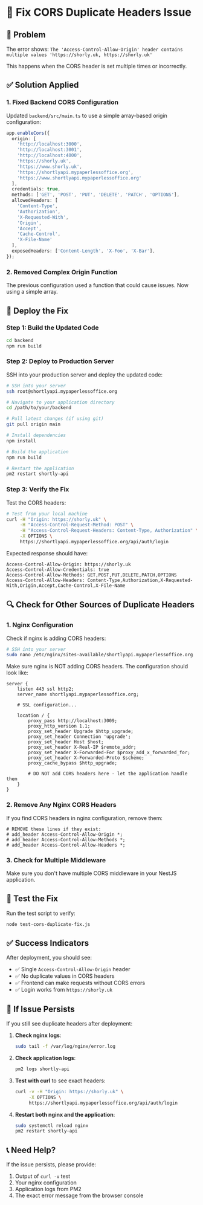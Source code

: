 # 🔧 Fix CORS Duplicate Headers Issue

## 🚨 Problem
The error shows: `The 'Access-Control-Allow-Origin' header contains multiple values 'https://shorly.uk, https://shorly.uk'`

This happens when the CORS header is set multiple times or incorrectly.

## ✅ Solution Applied

### 1. **Fixed Backend CORS Configuration**
Updated `backend/src/main.ts` to use a simple array-based origin configuration:

```typescript
app.enableCors({
  origin: [
    'http://localhost:3000',
    'http://localhost:3001', 
    'http://localhost:4000',
    'https://shorly.uk',
    'https://www.shorly.uk',
    'https://shortlyapi.mypaperlessoffice.org',
    'https://www.shortlyapi.mypaperlessoffice.org'
  ],
  credentials: true,
  methods: ['GET', 'POST', 'PUT', 'DELETE', 'PATCH', 'OPTIONS'],
  allowedHeaders: [
    'Content-Type', 
    'Authorization', 
    'X-Requested-With', 
    'Origin', 
    'Accept',
    'Cache-Control',
    'X-File-Name'
  ],
  exposedHeaders: ['Content-Length', 'X-Foo', 'X-Bar'],
});
```

### 2. **Removed Complex Origin Function**
The previous configuration used a function that could cause issues. Now using a simple array.

## 🚀 Deploy the Fix

### Step 1: Build the Updated Code
```bash
cd backend
npm run build
```

### Step 2: Deploy to Production Server
SSH into your production server and deploy the updated code:

```bash
# SSH into your server
ssh root@shortlyapi.mypaperlessoffice.org

# Navigate to your application directory
cd /path/to/your/backend

# Pull latest changes (if using git)
git pull origin main

# Install dependencies
npm install

# Build the application
npm run build

# Restart the application
pm2 restart shortly-api
```

### Step 3: Verify the Fix
Test the CORS headers:

```bash
# Test from your local machine
curl -H "Origin: https://shorly.uk" \
     -H "Access-Control-Request-Method: POST" \
     -H "Access-Control-Request-Headers: Content-Type, Authorization" \
     -X OPTIONS \
     https://shortlyapi.mypaperlessoffice.org/api/auth/login
```

Expected response should have:
```
Access-Control-Allow-Origin: https://shorly.uk
Access-Control-Allow-Credentials: true
Access-Control-Allow-Methods: GET,POST,PUT,DELETE,PATCH,OPTIONS
Access-Control-Allow-Headers: Content-Type,Authorization,X-Requested-With,Origin,Accept,Cache-Control,X-File-Name
```

## 🔍 Check for Other Sources of Duplicate Headers

### 1. **Nginx Configuration**
Check if nginx is adding CORS headers:

```bash
# SSH into your server
sudo nano /etc/nginx/sites-available/shortlyapi.mypaperlessoffice.org
```

Make sure nginx is NOT adding CORS headers. The configuration should look like:

```nginx
server {
    listen 443 ssl http2;
    server_name shortlyapi.mypaperlessoffice.org;

    # SSL configuration...

    location / {
        proxy_pass http://localhost:3009;
        proxy_http_version 1.1;
        proxy_set_header Upgrade $http_upgrade;
        proxy_set_header Connection 'upgrade';
        proxy_set_header Host $host;
        proxy_set_header X-Real-IP $remote_addr;
        proxy_set_header X-Forwarded-For $proxy_add_x_forwarded_for;
        proxy_set_header X-Forwarded-Proto $scheme;
        proxy_cache_bypass $http_upgrade;
        
        # DO NOT add CORS headers here - let the application handle them
    }
}
```

### 2. **Remove Any Nginx CORS Headers**
If you find CORS headers in nginx configuration, remove them:

```nginx
# REMOVE these lines if they exist:
# add_header Access-Control-Allow-Origin *;
# add_header Access-Control-Allow-Methods *;
# add_header Access-Control-Allow-Headers *;
```

### 3. **Check for Multiple Middleware**
Make sure you don't have multiple CORS middleware in your NestJS application.

## 🧪 Test the Fix

Run the test script to verify:

```bash
node test-cors-duplicate-fix.js
```

## ✅ Success Indicators

After deployment, you should see:
- ✅ Single `Access-Control-Allow-Origin` header
- ✅ No duplicate values in CORS headers
- ✅ Frontend can make requests without CORS errors
- ✅ Login works from `https://shorly.uk`

## 🚨 If Issue Persists

If you still see duplicate headers after deployment:

1. **Check nginx logs**:
   ```bash
   sudo tail -f /var/log/nginx/error.log
   ```

2. **Check application logs**:
   ```bash
   pm2 logs shortly-api
   ```

3. **Test with curl** to see exact headers:
   ```bash
   curl -v -H "Origin: https://shorly.uk" \
        -X OPTIONS \
        https://shortlyapi.mypaperlessoffice.org/api/auth/login
   ```

4. **Restart both nginx and the application**:
   ```bash
   sudo systemctl reload nginx
   pm2 restart shortly-api
   ```

## 📞 Need Help?

If the issue persists, please provide:
1. Output of `curl -v` test
2. Your nginx configuration
3. Application logs from PM2
4. The exact error message from the browser console 